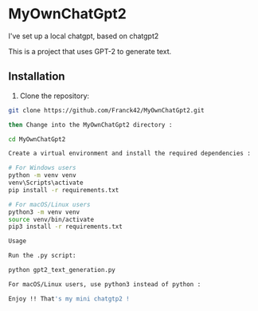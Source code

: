 # MyOwnChatGpt2
I've set up a local chatgpt, based on chatgpt2

This is a project that uses GPT-2 to generate text.

## Installation

1. Clone the repository:

```bash
git clone https://github.com/Franck42/MyOwnChatGpt2.git

then Change into the MyOwnChatGpt2 directory :

cd MyOwnChatGpt2

Create a virtual environment and install the required dependencies :

# For Windows users
python -m venv venv
venv\Scripts\activate
pip install -r requirements.txt

# For macOS/Linux users
python3 -m venv venv
source venv/bin/activate
pip3 install -r requirements.txt

Usage

Run the .py script:

python gpt2_text_generation.py

For macOS/Linux users, use python3 instead of python :

Enjoy !! That's my mini chatgtp2 !

